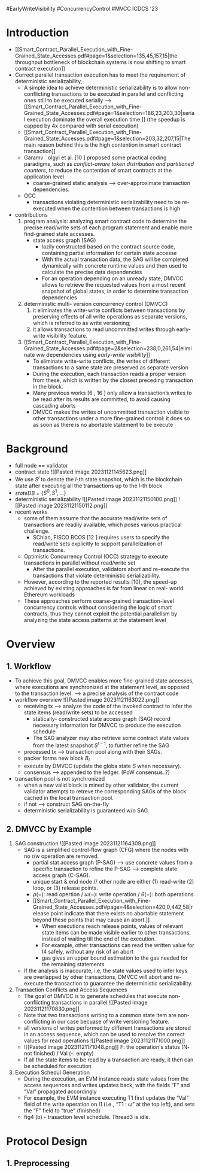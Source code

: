 #EarlyWriteVisibility #ConcurrencyControl #MVCC 
ICDCS '23

# Introduction

- [[Smart_Contract_Parallel_Execution_with_Fine-Grained_State_Accesses.pdf#page=1&selection=135,45,157,15|the throughput bottleneck of blockchain systems is now shifting to smart contract execution]]
- Correct parallel transaction execution has to meet the requirement of deterministic serializability,
	-  A simple idea to achieve deterministic serializability is to allow non-conflicting transactions to be executed in parallel and conflicting ones still to be executed serially --> [[Smart_Contract_Parallel_Execution_with_Fine-Grained_State_Accesses.pdf#page=1&selection=186,23,203,30|serial execution dominate the overall execution time.]] (the speedup is capped by 4x compared with serial execution)
	- [[Smart_Contract_Parallel_Execution_with_Fine-Grained_State_Accesses.pdf#page=1&selection=203,32,207,15|The main reason behind this is the high contention in smart contract transaction]]
	- Garamv ¨olgyi et al. [10 ] proposed some practical coding paradigms, such as *conflict-aware token distribution and partitioned counters*, to reduce the contention of smart contracts at the application level
		- coarse-grained static analysis --> over-approximate transaction dependencies.
	- OCC
		- transactions violating deterministic serializability need to be re-executed  when the contention between transactions is high
- contributions
	1. program analysis: analyzing smart contract code to determine the precise read/write sets of each program statement and enable more find-grained state accesses.
		- state access graph (SAG)
			- lazily constructed based on the contract source code, containing partial information for certain state accesse
			- With the actual transaction data, the SAG will be completed dynamically with concrete runtime values and then used to calculate the precise data dependencies
			-  For an operation depending on an unready state, DMVCC allows to retrieve the requested values from a most recent snapshot of global states, in order to determine transaction dependencies
	2. deterministic multi- version concurrency control (DMVCC)
		1. it eliminates the write-write conflicts between transactions by preserving effects of all write operations as separate versions, which is referred to as write versioning;
		2. it allows transactions to read uncommitted writes through early-write visibility feature.
	3. [[Smart_Contract_Parallel_Execution_with_Fine-Grained_State_Accesses.pdf#page=2&selection=238,0,261,54|eliminate ww dependencies using *early-write visibility*]]
		- To eliminate write-write conflicts, the writes of different transactions to a same state are preserved as separate version
		- During the execution, each transaction reads a proper version from these, which is written by the closest preceding transaction in the block.
		-  Many previous works [6 , 16 ] only allow a transaction’s writes to be read after its results are committed, to avoid causing cascading aborts
		- DMVCC makes the writes of uncommitted transaction visible to other transactions under a more fine-grained control: it does so as soon as there is no abortable statement to be execute

# Background
- full node == validator
- contract state
   ![[Pasted image 20231121145623.png]]
- We use $S^l$ to denote the $l$-th state snapshot, which is the blockchain state after executing all the transactions up to the $l$-th block
- $stateDB$ = $\{S^0, S^1, ...\}$ 
- deterministic serializability
  ![[Pasted image 20231121150100.png]]
  ![[Pasted image 20231121150112.png]]
- recent works
	- some of them assume that the accurate read/write sets of transactions are readily available, which poses various practical challenge.
		- SChian, FISCO BCOS [12 ] requires users to specify the read/write sets explicitly to support parallelization of transactions.
	- Optimistic Concurrency Control (OCC) strategy to execute transactions in parallel without read/write set
		- After the parallel execution, validators abort and re-execute the transactions that violate deterministic serializability.
	- However, according to the reported results [10], the speed-up achieved by existing approaches is far from linear on real- world Ethereum workloads
	- These approaches perform coarse-grained transaction-level concurrency controls without considering the logic of smart contracts, thus they cannot exploit the potential parallelism by analyzing the state access patterns at the statement level

# Overview
## 1. Workflow
- To achieve this goal, DMVCC enables more fine-grained state accesses, where executions are synchronized at the statement level, as opposed to the transaction level. --> a precise analysis of the contract code
- workflow overview
  ![[Pasted image 20231121163022.png]]
	- receiving tx --> analyze the code of the invoked contract to infer the state items (read/write sets) to be accessed
		- statically- constructed state access graph (SAG)  record necessary information for DMVCC to produce the execution schedule
		- The SAG analyzer may also retrieve some contract state values from the latest snapshot $S^{l−1}$, to further refine the SAG
	- processed tx --> transaction pool along with their SAGs.
	- packer forms new block $B_l$ 
	- execute by DMVCC (update the globa state $S$ when necessary).
	- consensus --> appended to the ledger. (PoW consensus..?)
- transaction pool is not synchronized
	- when a new valid block is mined by other validator, the current validator attempts to retreve the corresponding SAGs of the block cached in the local transaction pool.
	- if not --> construct SAG on-the-fly
	- deterministic serializability is guaranteed w/o SAG.
## 2. DMVCC by Example
1. SAG construction
  ![[Pasted image 20231121164309.png]]
	- SAG is a simplified control-flow graph (CFG) where the nodes with no r/w operation are removed.
		- partial stat access graph (P-SAG) --> use concrete values from a specific transaction to refine the P-SAG --> complete state access graph (C-SAG).
		- unique start & end node // other node are either (1) read-write (2) loop, or (3) release points.
		- $\rho(-)$: read opertion / $\omega(-)$: write operation / $\theta(-)$: both operations 
		- [[Smart_Contract_Parallel_Execution_with_Fine-Grained_State_Accesses.pdf#page=4&selection=420,0,442,58|release point indicate that there exists no abortable statement beyond these points that may cause an abort.]]
			- When executions reach release points, values of relevant state items can be made visible earlier to other transactions, instead of waiting till the end of the execution.
			- For example, other transactions can read the written value for I4 safely, without any risk of an abort
			- gas gives an upper bound estimation to the gas needed for the remaining statements
	- If the analysis is inaccurate, i.e, the state values used to infer keys are overlapped by other transactions, DMVCC will abort and re-execute the transaction to guarantee the deterministic serializability.
2. Transaction Conflicts and Access Sequences
	- The goal of DMVCC is to generate schedules that execute non-conflicting transactions in parallel
	  ![[Pasted image 20231121170830.png]]
	- Note that two transactions writing to a common state item are non-conflicting in our case becuase of write versioning feature.
	- all versions of writes performed by different transactions are stored in an access sequence, which can be used to resolve the correct values for read operations
	  ![[Pasted image 20231121171000.png]]
	- ![[Pasted image 20231121171048.png]]
	  F: the operation's status (N- not finished) / Val (-: empty) 
	- If all the state items to be read by a transaction are ready, it then can be scheduled for execution
3. Execution Schedul Generation
	- During the execution, an EVM instance reads state values from the access sequences and writes updates back, with the fields “F” and “Val” propagated accordingly
	-  For example, the EVM instance executing T1 first updates the “Val” field of the write operation on I1 (i.e., “T1 : ω” at the top left), and sets the “F” field to “true” (finished)
	- fig4 (b) - trasaction level schedule. Thread3 is idle.

# Protocol Design
## 1. Preprocessing
